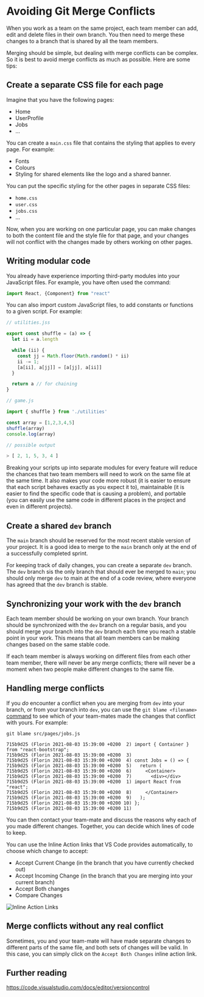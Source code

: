 # Avoiding Git Merge Conflicts

When you work as a team on the same project, each team member can add, edit and delete files in their own branch. You then need to merge these changes to a branch that is shared by all the team members.

Merging should be simple, but dealing with merge conflicts can be complex. So it is best to avoid merge conflicts as much as possible. Here are some tips:

## Create a separate CSS file for each page

Imagine that you have the following pages:
* Home
* UserProfile
* Jobs
* ...

You can create a `main.css` file that contains the styling that applies to every page. For example:

* Fonts
* Colours
* Styling for shared elements like the logo and a shared banner.

You can put the specific styling for the other pages in separate CSS files:

* `home.css`
* `user.css`
* `jobs.css`
* ...

Now, when you are working on one particular page, you can make changes to both the content file and the style file for that page, and your changes will not conflict with the changes made by others working on other pages.

## Writing modular code

You already have experience importing third-party modules into your JavaScript files. For example, you have often used the command:

```js
import React, {Component} from "react"
```

You can also import custom JavaScript files, to add constants or functions to a given script. For example:

```js
// utilities.jss

export const shuffle = (a) => {
  let ii = a.length

  while (ii) {
    const jj = Math.floor(Math.random() * ii)
    ii -= 1;
    [a[ii], a[jj]] = [a[jj], a[ii]]
  }

  return a // for chaining
}
```

```js
// game.js

import { shuffle } from './utilities'

const array = [1,2,3,4,5]
shuffle(array)
console.log(array)
```

```js
// possible output

> [ 2, 1, 5, 3, 4 ]
```

Breaking your scripts up into separate modules for every feature will reduce the chances that two team members will need to work on the same file at the same time. It also makes your code more robust (it is easier to ensure that each script behaves exactly as you expect it to), maintainable (it is easier to find the specific code that is causing a problem), and portable (you can easily use the same code in different places in the project and even in different projects).

## Create a shared `dev` branch

The `main` branch should be reserved for the most recent stable version of your project. It is a good idea to merge to the `main` branch only at the end of a successfully completed sprint.

For keeping track of daily changes, you can create a separate `dev` branch. The `dev` branch sis the only branch that should ever be merged to `main`; you should only merge `dev` to main at the end of a code review, where everyone has agreed that the `dev` branch is stable.

## Synchronizing your work with the `dev` branch

Each team member should be working on your own branch. Your branch should be synchronized with the `dev` branch on a regular basis, and you should merge your branch into the `dev` branch each time you reach a stable point in your work. This means that all team members can be making changes based on the same stable code.

If each team member is always working on different files from each other team member, there will never be any merge conflicts; there will never be a moment when two people make different changes to the same file.

## Handling merge conflicts

If you *do* encounter a conflict when you are merging from `dev` into your branch, or from your branch into `dev`, you can use the `git blame <filename>` [command](https://git-scm.com/docs/git-blame) to see which of your team-mates made the changes that conflict with yours. For example:

    git blame src/pages/jobs.js
    
    715b9d25 (Florin 2021-08-03 15:39:00 +0200  2) import { Container } from "react-bootstrap";
    715b9d25 (Florin 2021-08-03 15:39:00 +0200  3) 
    715b9d25 (Florin 2021-08-03 15:39:00 +0200  4) const Jobs = () => {
    715b9d25 (Florin 2021-08-03 15:39:00 +0200  5)   return (
    715b9d25 (Florin 2021-08-03 15:39:00 +0200  6)     <Container>
    715b9d25 (Florin 2021-08-03 15:39:00 +0200  7)       <div></div>
    715b9d25 (Florin 2021-08-03 15:39:00 +0200  1) import React from "react";
    715b9d25 (Florin 2021-08-03 15:39:00 +0200  8)     </Container>
    715b9d25 (Florin 2021-08-03 15:39:00 +0200  9)   );
    715b9d25 (Florin 2021-08-03 15:39:00 +0200 10) };
    715b9d25 (Florin 2021-08-03 15:39:00 +0200 11) 

You can then contact your team-mate and discuss the reasons why each of you made different changes. Together, you can decide which lines of code to keep.

You can use the Inline Action links that VS Code provides automatically, to choose which change to accept:

* Accept Current Change (in the branch that you have currently checked out)
* Accept Incoming Change (in the branch that you are merging into your current branch)
* Accept Both changes
* Compare Changes

![Inline Action Links](https://user-images.githubusercontent.com/12972520/129199647-51357d03-8d3e-403c-9bb8-8207b4a9079a.png)


## Merge conflicts without any real conflict

Sometimes, you and your team-mate will have made separate changes to different parts of the same file, and both sets of changes will be valid. In this case, you can simply click on the `Accept Both Changes` inline action link.

## Further reading
https://code.visualstudio.com/docs/editor/versioncontrol
